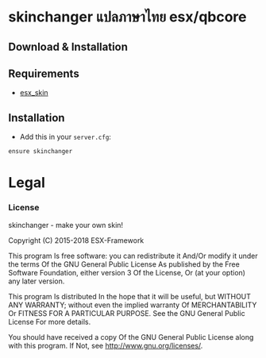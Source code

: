 # skinchanger แปลภาษาไทย esx/qbcore

## Download & Installation
## Requirements
- [esx_skin](https://github.com/esx-legacy/esx_skin)


## Installation
- Add this in your `server.cfg`:

```
ensure skinchanger
```

# Legal
### License

skinchanger - make your own skin!

Copyright (C) 2015-2018 ESX-Framework

This program Is free software: you can redistribute it And/Or modify it under the terms Of the GNU General Public License As published by the Free Software Foundation, either version 3 Of the License, Or (at your option) any later version.

This program Is distributed In the hope that it will be useful, but WITHOUT ANY WARRANTY; without even the implied warranty Of MERCHANTABILITY Or FITNESS FOR A PARTICULAR PURPOSE. See the GNU General Public License For more details.

You should have received a copy Of the GNU General Public License along with this program. If Not, see http://www.gnu.org/licenses/.
